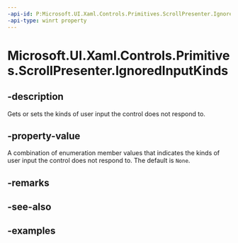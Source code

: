 ```yaml
---
-api-id: P:Microsoft.UI.Xaml.Controls.Primitives.ScrollPresenter.IgnoredInputKinds
-api-type: winrt property
---
```


# Microsoft.UI.Xaml.Controls.Primitives.ScrollPresenter.IgnoredInputKinds

<!--
public Microsoft.UI.Xaml.Controls.ScrollingInputKinds IgnoredInputKinds { get; set; }
-->


## -description

Gets or sets the kinds of user input the control does not respond to.

## -property-value

A combination of enumeration member values that indicates the kinds of user input the control does not respond to. The default is `None`.

## -remarks

## -see-also

## -examples


